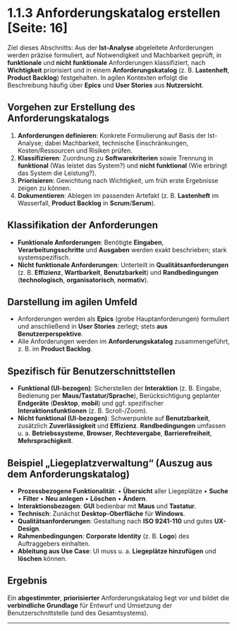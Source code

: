 # 1.1.3 Anforderungskatalog erstellen [Seite: 16]

Ziel dieses Abschnitts: Aus der **Ist-Analyse** abgeleitete Anforderungen werden präzise formuliert, auf Notwendigkeit und Machbarkeit geprüft, in **funktionale** und **nicht funktionale** Anforderungen klassifiziert, nach **Wichtigkeit** priorisiert und in einem **Anforderungskatalog** (z. B. **Lastenheft**, **Product Backlog**) festgehalten. In agilen Kontexten erfolgt die Beschreibung häufig über **Epics** und **User Stories** aus **Nutzersicht**. 

## Vorgehen zur Erstellung des Anforderungskatalogs

1. **Anforderungen definieren**: Konkrete Formulierung auf Basis der Ist-Analyse; dabei Machbarkeit, technische Einschränkungen, Kosten/Ressourcen und Risiken prüfen. 
2. **Klassifizieren**: Zuordnung zu **Softwarekriterien** sowie Trennung in **funktional** (Was leistet das System?) und **nicht funktional** (Wie erbringt das System die Leistung?). 
3. **Priorisieren**: Gewichtung nach Wichtigkeit, um früh erste Ergebnisse zeigen zu können. 
4. **Dokumentieren**: Ablegen im passenden Artefakt (z. B. **Lastenheft** im Wasserfall, **Product Backlog** in **Scrum**/**Serum**). 

## Klassifikation der Anforderungen

* **Funktionale Anforderungen**: Benötigte **Eingaben**, **Verarbeitungsschritte** und **Ausgaben** werden exakt beschrieben; stark systemspezifisch. 
* **Nicht funktionale Anforderungen**: Unterteilt in **Qualitätsanforderungen** (z. B. **Effizienz**, **Wartbarkeit**, **Benutzbarkeit**) und **Randbedingungen** (**technologisch**, **organisatorisch**, **normativ**). 

## Darstellung im agilen Umfeld

* Anforderungen werden als **Epics** (grobe Hauptanforderungen) formuliert und anschließend in **User Stories** zerlegt; stets **aus Benutzerperspektive**.
* Alle Anforderungen werden im **Anforderungskatalog** zusammengeführt, z. B. im **Product Backlog**. 

## Spezifisch für Benutzerschnittstellen

* **Funktional (UI-bezogen)**: Sicherstellen der **Interaktion** (z. B. Eingabe, Bedienung per **Maus/Tastatur/Sprache**), Berücksichtigung geplanter **Endgeräte** (**Desktop**, **mobil**) und ggf. spezifischer **Interaktionsfunktionen** (z. B. Scroll-/Zoom).
* **Nicht funktional (UI-bezogen)**: Schwerpunkte auf **Benutzbarkeit**, zusätzlich **Zuverlässigkeit** und **Effizienz**. **Randbedingungen** umfassen u. a. **Betriebssysteme**, **Browser**, **Rechtevergabe**, **Barrierefreiheit**, **Mehrsprachigkeit**. 

## Beispiel „Liegeplatzverwaltung“ (Auszug aus dem Anforderungskatalog)

* **Prozessbezogene Funktionalität**:
  • **Übersicht** aller Liegeplätze • **Suche** • **Filter** • **Neu anlegen** • **Löschen** • **Ändern**. 
* **Interaktionsbezogen**: **GUI** bedienbar mit **Maus** und **Tastatur**. 
* **Technisch**: Zunächst **Desktop-Oberfläche** für **Windows**. 
* **Qualitätsanforderungen**: Gestaltung nach **ISO 9241-110** und gutes **UX-Design**. 
* **Rahmenbedingungen**: **Corporate Identity** (z. B. **Logo**) des Auftraggebers einhalten. 
* **Ableitung aus Use Case**: UI muss u. a. **Liegeplätze hinzufügen** und **löschen** können. 

## Ergebnis

Ein **abgestimmter**, **priorisierter** Anforderungskatalog liegt vor und bildet die **verbindliche Grundlage** für Entwurf und Umsetzung der Benutzerschnittstelle (und des Gesamtsystems). 

---

